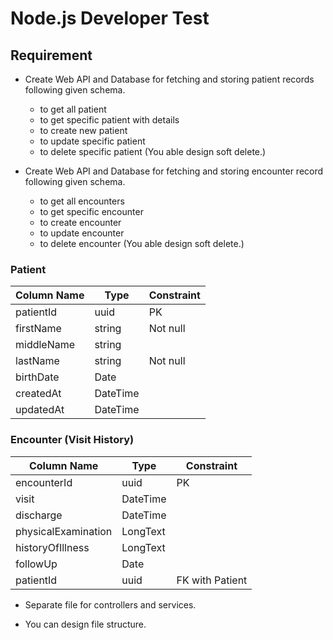 # Node.js Developer Test

## Requirement

-   Create Web API and Database for fetching and storing patient records following given schema.
    -   to get all patient
    -   to get specific patient with details
    -   to create new patient
    -   to update specific patient 
    -   to delete specific patient (You able design soft delete.)

- Create Web API and Database for fetching and storing encounter record following given schema.
  - to get all encounters
  - to get specific encounter
  - to create encounter
  - to update encounter
  - to delete encounter (You able design soft delete.)

### Patient

| Column Name | Type     | Constraint |
| ----------- | -------- | ---------- |
| patientId   | uuid     | PK         |
| firstName   | string   | Not null   |
| middleName  | string   |            |
| lastName    | string   | Not null   |
| birthDate   | Date     |            |
| createdAt   | DateTime |            |
| updatedAt   | DateTime |            |

### Encounter (Visit History)

| Column Name         | Type     | Constraint      |
| ------------------- | -------- | --------------- |
| encounterId         | uuid     | PK              |
| visit               | DateTime |                 |
| discharge           | DateTime |                 |
| physicalExamination | LongText |                 |
| historyOfIllness    | LongText |                 |
| followUp            | Date     |                 |
| patientId           | uuid     | FK with Patient |

-   Separate file for controllers and services.

-   You can design file structure.
